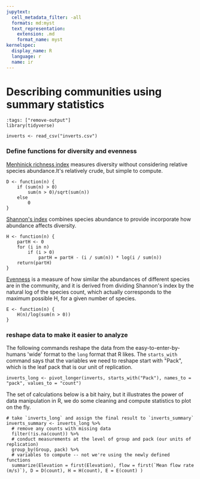 ```yaml
---
jupytext:
  cell_metadata_filter: -all
  formats: md:myst
  text_representation:
    extension: .md
    format_name: myst
kernelspec:
  display_name: R
  language: r
  name: ir
---
```


# Describing communities using summary statistics

```{code-cell}
:tags: ["remove-output"]
library(tidyverse)
```

```{code-cell}
inverts <- read_csv("inverts.csv")
```

### Define functions for diversity and evenness

[Menhinick richness index](https://search.r-project.org/CRAN/refmans/abdiv/html/menhinick.html) measures diversity without considering relative species abundance.It's relatively crude, but simple to compute.

```{r}
D <- function(n) {
    if (sum(n) > 0)
        sum(n > 0)/sqrt(sum(n))
    else
        0
}
```

[Shannon's index](https://en.wikipedia.org/wiki/Diversity_index#Shannon_index) combines species abundance to provide incorporate how abundance affects diversity.

```{r}
H <- function(n) {
    partH <- 0
    for (i in n)
        if (i > 0)
            partH = partH - (i / sum(n)) * log(i / sum(n))
    return(partH)
}
```

[Evenness](https://en.wikipedia.org/wiki/Species_evenness) is a measure of how similar the abundances of different species are in the community, and it is derived from dividing Shannon's index by the natural log of the species count, which actually corresponds to the maximum possible H, for a given number of species.

```{r}
E <- function(n) {
    H(n)/log(sum(n > 0))
}
```

### reshape data to make it easier to analyze

The following commands reshape the data from the easy-to-enter-by-humans 'wide' format to the `long` format that R likes. The `starts_with` command says that the variables we need to reshape start with "Pack", which is the leaf pack that is our unit of replication. 

```{r}
inverts_long <- pivot_longer(inverts, starts_with("Pack"), names_to = "pack", values_to = "count")
```

The set of calculations below is a bit hairy, but it illustrates the power of data manipulation in R, we do some cleaning and compute statistics to plot on the fly.

```{r}
# take `inverts_long` and assign the final result to `inverts_summary`
inverts_summary <- inverts_long %>%  
  # remove any counts with missing data
  filter(!is.na(count)) %>% 
  # conduct measurements at the level of group and pack (our units of replication)
  group_by(Group, pack) %>% 
  # variables to compute -- not we're using the newly defined functions
  summarize(Elevation = first(Elevation), flow = first(`Mean flow rate (m/s)`), D = D(count), H = H(count), E = E(count) ) 
```
